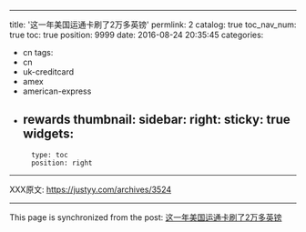 
---
title: '这一年美国运通卡刷了2万多英镑'
permlink: 2
catalog: true
toc_nav_num: true
toc: true
position: 9999
date: 2016-08-24 20:35:45
categories:
- cn
tags:
- cn
- uk-creditcard
- amex
- american-express
- rewards
thumbnail: 
sidebar:
    right:
        sticky: true
widgets:
    -
        type: toc
        position: right
---


<html>
<p>XXX原文: <a href="https://justyy.com/archives/3524">https://justyy.com/archives/3524</a></p>
</html>

- - -

This page is synchronized from the post: [这一年美国运通卡刷了2万多英镑](https://steemit.com/@justyy/2)
